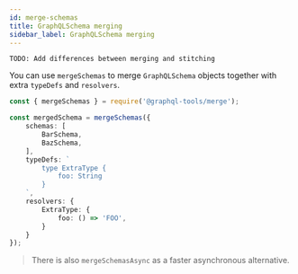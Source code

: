 ```yaml
---
id: merge-schemas
title: GraphQLSchema merging
sidebar_label: GraphQLSchema merging
---
```


```TODO: Add differences between merging and stitching```

You can use `mergeSchemas` to merge `GraphQLSchema` objects together with extra `typeDefs` and `resolvers`.

```ts
const { mergeSchemas } = require('@graphql-tools/merge');

const mergedSchema = mergeSchemas({
    schemas: [
        BarSchema,
        BazSchema,
    ],
    typeDefs: `
        type ExtraType {
            foo: String
        }
    `,
    resolvers: {
        ExtraType: {
            foo: () => 'FOO',
        }
    }
});
```

> There is also `mergeSchemasAsync` as a faster asynchronous alternative.
